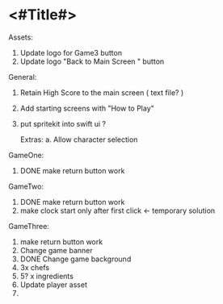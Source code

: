 #  <#Title#>

Assets:
1. Update logo for Game3 button
2. Update logo "Back to Main Screen " button

General:
1. Retain High Score to the main screen ( text file? )
2. Add starting screens with "How to Play"
3. put spritekit into swift ui ?

    Extras:
    a. Allow character selection

GameOne: 
1. DONE make return button work

GameTwo:
1. DONE make return button work
2. make clock start only after first click <- temporary solution

GameThree:
1.  make return button work
2. Change game banner
3. DONE Change game background
4. 3x chefs
5. 5? x ingredients
6. Update player asset
7. 

